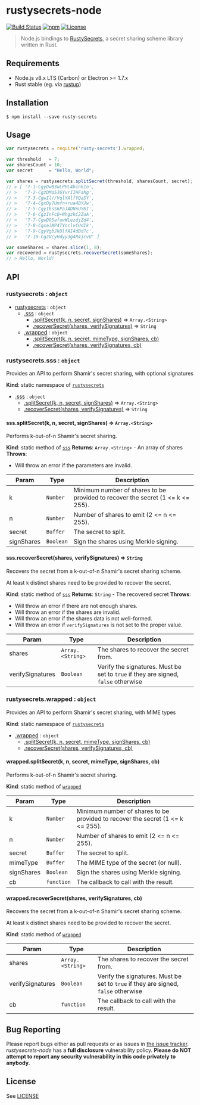 # rustysecrets-node

[![Build Status](https://travis-ci.org/SpinResearch/rustysecrets-node.svg?branch=master)](https://travis-ci.org/SpinResearch/rustysecrets-node) [![npm](https://img.shields.io/npm/v/rusty-secrets.svg)](https://www.npmjs.com/package/rusty-secrets) [![License](https://img.shields.io/github/license/SpinResearch/rustysecrets-node.svg)]()

> Node.js bindings to [RustySecrets](https://github.com/SpinResearch/RustySecrets), a secret sharing scheme library written in Rust.

## Requirements

- Node.js v8.x LTS (Carbon) or Electron >= 1.7.x
- Rust stable (eg. via [rustup](https://www.rustup.rs))

## Installation

```shell
$ npm install --save rusty-secrets
```

## Usage

```javascript
var rustysecrets = require('rusty-secrets').wrapped;

var threshold   = 7;
var sharesCount = 10;
var secret      = "Hello, World";

var shares = rustysecrets.splitSecret(threshold, sharesCount, secret);
// > [ '7-1-CgyDwB3wLPHL4hinb1o',
// >   '7-2-CgzDMo5J6YvrIIHFahg',
// >   '7-3-CgwIl//VqlYAlfYQaSY',
// >   '7-4-CgxDy7Umfn+rua4BYJw',
// >   '7-5-CgyIbsS6PaJADNnUY6I',
// >   '7-6-CgzInFcD+NhgzkC2ZuA',
// >   '7-7-CgwDOSafuwWLezdjZd4',
// >   '7-8-CgxeJMP4TYorlvCUdIk',
// >   '7-9-CgyVgbJkDlfAI4dBd7c',
// >   '7-10-CgzVcyHdyy3g4R4jcvU' ]

var someShares = shares.slice(1, 8);
var recovered = rustysecrets.recoverSecret(someShares);
// > Hello, World!
```

## API

<a name="rustysecrets"></a>

### rustysecrets : <code>object</code>

* [rustysecrets](#rustysecrets) : <code>object</code>
    * [.sss](#rustysecrets.sss) : <code>object</code>
        * [.splitSecret(k, n, secret, signShares)](#rustysecrets.sss.splitSecret) ⇒ <code>Array.&lt;String&gt;</code>
        * [.recoverSecret(shares, verifySignatures)](#rustysecrets.sss.recoverSecret) ⇒ <code>String</code>
    * [.wrapped](#rustysecrets.wrapped) : <code>object</code>
        * [.splitSecret(k, n, secret, mimeType, signShares, cb)](#rustysecrets.wrapped.splitSecret)
        * [.recoverSecret(shares, verifySignatures, cb)](#rustysecrets.wrapped.recoverSecret)

<a name="rustysecrets.sss"></a>

### rustysecrets.sss : <code>object</code>
Provides an API to perform Shamir's secret sharing, with optional signatures

**Kind**: static namespace of [<code>rustysecrets</code>](#rustysecrets)

* [.sss](#rustysecrets.sss) : <code>object</code>
    * [.splitSecret(k, n, secret, signShares)](#rustysecrets.sss.splitSecret) ⇒ <code>Array.&lt;String&gt;</code>
    * [.recoverSecret(shares, verifySignatures)](#rustysecrets.sss.recoverSecret) ⇒ <code>String</code>

<a name="rustysecrets.sss.splitSecret"></a>

#### sss.splitSecret(k, n, secret, signShares) ⇒ <code>Array.&lt;String&gt;</code>
Performs k-out-of-n Shamir's secret sharing.

**Kind**: static method of [<code>sss</code>](#rustysecrets.sss)
**Returns**: <code>Array.&lt;String&gt;</code> - An array of shares
**Throws**:

- Will throw an error if the parameters are invalid.


| Param | Type | Description |
| --- | --- | --- |
| k | <code>Number</code> | Minimum number of shares to be provided to recover the secret (1 <= k <= 255). |
| n | <code>Number</code> | Number of shares to emit (2 <= n <= 255). |
| secret | <code>Buffer</code> | The secret to split. |
| signShares | <code>Boolean</code> | Sign the shares using Merkle signing. |

<a name="rustysecrets.sss.recoverSecret"></a>

#### sss.recoverSecret(shares, verifySignatures) ⇒ <code>String</code>
Recovers the secret from a k-out-of-n Shamir's secret sharing scheme.

At least `k` distinct shares need to be provided to recover the secret.

**Kind**: static method of [<code>sss</code>](#rustysecrets.sss)
**Returns**: <code>String</code> - The recovered secret
**Throws**:

- Will throw an error if there are not enough shares.
- Will throw an error if the shares are invalid.
- Will throw an error if the shares data is not well-formed.
- Will throw an error if `verifySignatures` is not set to the proper value.


| Param | Type | Description |
| --- | --- | --- |
| shares | <code>Array.&lt;String&gt;</code> | The shares to recover the secret from. |
| verifySignatures | <code>Boolean</code> | Verify the signatures.  Must be set to `true` if they are signed, `false` otherwise |

<a name="rustysecrets.wrapped"></a>

### rustysecrets.wrapped : <code>object</code>
Provides an API to perform Shamir's secret sharing, with MIME types

**Kind**: static namespace of [<code>rustysecrets</code>](#rustysecrets)

* [.wrapped](#rustysecrets.wrapped) : <code>object</code>
    * [.splitSecret(k, n, secret, mimeType, signShares, cb)](#rustysecrets.wrapped.splitSecret)
    * [.recoverSecret(shares, verifySignatures, cb)](#rustysecrets.wrapped.recoverSecret)

<a name="rustysecrets.wrapped.splitSecret"></a>

#### wrapped.splitSecret(k, n, secret, mimeType, signShares, cb)
Performs k-out-of-n Shamir's secret sharing.

**Kind**: static method of [<code>wrapped</code>](#rustysecrets.wrapped)

| Param | Type | Description |
| --- | --- | --- |
| k | <code>Number</code> | Minimum number of shares to be provided to recover the secret (1 <= k <= 255). |
| n | <code>Number</code> | Number of shares to emit (2 <= n <= 255). |
| secret | <code>Buffer</code> | The secret to split. |
| mimeType | <code>Buffer</code> | The MIME type of the secret (or null). |
| signShares | <code>Boolean</code> | Sign the shares using Merkle signing. |
| cb | <code>function</code> | The callback to call with the result. |

<a name="rustysecrets.wrapped.recoverSecret"></a>

#### wrapped.recoverSecret(shares, verifySignatures, cb)
Recovers the secret from a k-out-of-n Shamir's secret sharing scheme.

At least `k` distinct shares need to be provided to recover the secret.

**Kind**: static method of [<code>wrapped</code>](#rustysecrets.wrapped)

| Param | Type | Description |
| --- | --- | --- |
| shares | <code>Array.&lt;String&gt;</code> | The shares to recover the secret from. |
| verifySignatures | <code>Boolean</code> | Verify the signatures.  Must be set to `true` if they are signed, `false` otherwise |
| cb | <code>function</code> | The callback to call with the result. |

## Bug Reporting

Please report bugs either as pull requests or as issues in [the issue
tracker](https://github.com/SpinResearch/RustySecrets/issues). *rustysecrets-node* has a
**full disclosure** vulnerability policy. **Please do NOT attempt to report
any security vulnerability in this code privately to anybody.**

## License

See [LICENSE](LICENSE)

